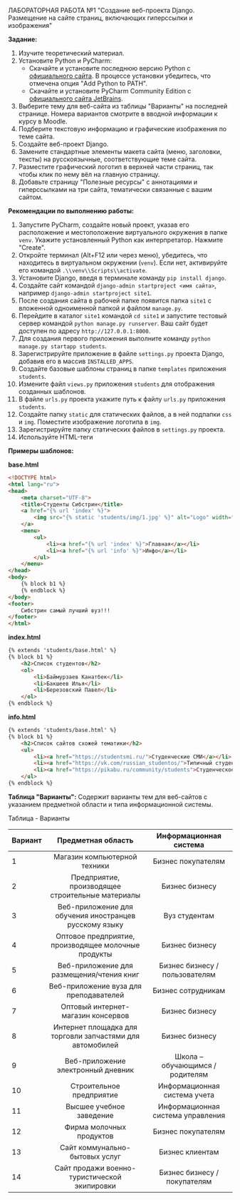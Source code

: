 ЛАБОРАТОРНАЯ РАБОТА №1
"Создание веб-проекта Django. Размещение на сайте страниц, включающих гиперссылки и изображения"

**Задание:**
1. Изучите теоретический материал.
2. Установите Python и PyCharm:
   - Скачайте и установите последнюю версию Python с [официального сайта](https://www.python.org/downloads/). В процессе установки убедитесь, что отмечена опция "Add Python to PATH".
   - Скачайте и установите PyCharm Community Edition с [официального сайта JetBrains](https://www.jetbrains.com/pycharm/download/?section=windows).
3. Выберите тему для веб-сайта из таблицы "Варианты" на последней странице. Номера вариантов смотрите в вводной информации к курсу в Moodle.
4. Подберите текстовую информацию и графические изображения по теме сайта.
5. Создайте веб-проект Django.
6. Замените стандартные элементы макета сайта (меню, заголовки, тексты) на русскоязычные, соответствующие теме сайта.
7. Разместите графический логотип в верхней части страниц, так чтобы клик по нему вёл на главную страницу.
8. Добавьте страницу "Полезные ресурсы" с аннотациями и гиперссылками на три сайта, тематически связанные с вашим сайтом.

**Рекомендации по выполнению работы:**
1. Запустите PyCharm, создайте новый проект, указав его расположение и местоположение виртуального окружения в папке `venv`. Укажите установленный Python как интерпретатор. Нажмите "Create".
2. Откройте терминал (Alt+F12 или через меню), убедитесь, что находитесь в виртуальном окружении (`venv`). Если нет, активируйте его командой `.\\venv\\Scripts\\activate`.
3. Установите Django, введя в терминале команду `pip install django`.
4. Создайте сайт командой `django-admin startproject <имя сайта>`, например `django-admin startproject site1`.
5. После создания сайта в рабочей папке появится папка `site1` с вложенной одноименной папкой и файлом `manage.py`.
6. Перейдите в каталог `site1` командой `cd site1` и запустите тестовый сервер командой `python manage.py runserver`. Ваш сайт будет доступен по адресу `http://127.0.0.1:8000`.
7. Для создания первого приложения выполните команду `python manage.py startapp students`.
8. Зарегистрируйте приложение в файле `settings.py` проекта Django, добавив его в массив `INSTALLED_APPS`.
9. Создайте базовые шаблоны страниц в папке `templates` приложения `students`.
10. Измените файл `views.py` приложения `students` для отображения созданных шаблонов.
11. В файле `urls.py` проекта укажите путь к файлу `urls.py` приложения `students`.
12. Создайте папку `static` для статических файлов, а в ней подпапки `css` и `img`. Поместите изображение логотипа в `img`.
13. Зарегистрируйте папку статических файлов в `settings.py` проекта.
14. Используйте HTML-теги


**Примеры шаблонов:**


**base.html**
```html
<!DOCTYPE html>
<html lang="ru">
<head>
    <meta charset="UTF-8">
    <title>Студенты Сибстрин</title>
    <a href="{% url 'index' %}">
        <img src="{% static 'students/img/1.jpg' %}" alt="Logo" width="10%">
    </a>
    <menu>
        <ul>
            <li><a href="{% url 'index' %}">Главная</a></li>
            <li><a href="{% url 'info' %}">Инфо</a></li>
        </ul>
    </menu>
</head>
<body>
    {% block b1 %} 
    {% endblock %}
</body>
<footer>
    Сибстрин самый лучший вуз!!!
</footer>
</html>
```


**index.html**
```html
{% extends 'students/base.html' %}
{% block b1 %}
    <h2>Список студентов</h2>
    <ol>
        <li>Баймурзаев Канатбек</li>
        <li>Бакшеев Илья</li>
        <li>Березовский Павел</li>
    </ol>
{% endblock %}
```


**info.html**
```html
{% extends 'students/base.html' %}
{% block b1 %}
    <h2>Список сайтов схожей тематики</h2>
    <ul>
        <li><a href="https://studentsmi.ru/">Студенческие СМИ</a></li>
        <li><a href="https://vk.com/russian_studentos/">Типичный студент</a></li>
        <li><a href="https://pikabu.ru/community/students">Студенческое сообщество Пикабу</a></li>
    </ul>
{% endblock %}
```


**Таблица "Варианты":**
Содержит варианты тем для веб-сайтов с указанием предметной области и типа информационной системы.



Таблица - Варианты 



|Вариант |Предметная область |Информационная система |
| - | :-: | :-: |
|1 |Магазин компьютерной техники |Бизнес покупателям |
|2 |Предприятие, производящее строительные материалы |Бизнес бизнесу |
|3 |Веб-приложение для обучения иностранцев русскому языку |Вуз студентам |
|4 |Оптовое предприятие, производящее молочные продукты |Бизнес бизнесу |
|5 |Веб-приложение для размещения/чтения книг |Бизнес бизнесу /пользователям |
|6 |Веб-приложение вуза для преподавателей |Бизнес сотрудникам |
|7 |Оптовый интернет-магазин консервов |Бизнес бизнесу |
|8 |Интернет площадка для торговли запчастями для автомобилей |Бизнес бизнесу |
|9 |Веб-приложение электронный дневник |Школа – обучающимся / родителям |
|10 |Строительное предприятие |Информационная система учета |
|11 |Высшее учебное заведение |Информационная система управления |
|12 |Фирма молочных продуктов |Бизнес покупателям |
|13 |Сайт коммунально-бытовых услуг |Бизнес клиентам |
|14 |Сайт продажи военно-туристической экипировки |Бизнес бизнесу /покупателям |


